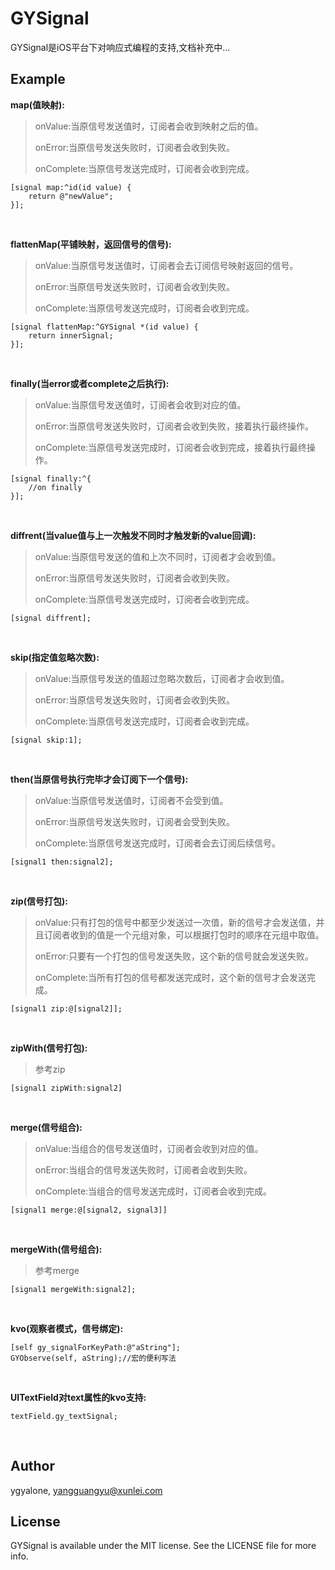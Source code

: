 # GYSignal

GYSignal是iOS平台下对响应式编程的支持,文档补充中...

## Example

**map(值映射):**


> onValue:当原信号发送值时，订阅者会收到映射之后的值。
>
> onError:当原信号发送失败时，订阅者会收到失败。
> 
> onComplete:当原信号发送完成时，订阅者会收到完成。


```objc
[signal map:^id(id value) {
    return @"newValue";
}];
```
<br/>

**flattenMap(平铺映射，返回信号的信号):**

> onValue:当原信号发送值时，订阅者会去订阅信号映射返回的信号。
>
> onError:当原信号发送失败时，订阅者会收到失败。
>
> onComplete:当原信号发送完成时，订阅者会收到完成。

```objc
[signal flattenMap:^GYSignal *(id value) {
    return innerSignal;
}];
```
<br/>

**finally(当error或者complete之后执行):**

> onValue:当原信号发送值时，订阅者会收到对应的值。
>
> onError:当原信号发送失败时，订阅者会收到失败，接着执行最终操作。
>
> onComplete:当原信号发送完成时，订阅者会收到完成，接着执行最终操作。

```objc
[signal finally:^{
    //on finally
}];
```
<br/>

**diffrent(当value值与上一次触发不同时才触发新的value回调):**

> onValue:当原信号发送的值和上次不同时，订阅者才会收到值。
>
> onError:当原信号发送失败时，订阅者会收到失败。
>
> onComplete:当原信号发送完成时，订阅者会收到完成。

```objc
[signal diffrent];
```
<br/>

**skip(指定值忽略次数):**

> onValue:当原信号发送的值超过忽略次数后，订阅者才会收到值。
>
> onError:当原信号发送失败时，订阅者会收到失败。
>
> onComplete:当原信号发送完成时，订阅者会收到完成。

```objc
[signal skip:1];
```
<br/>

**then(当原信号执行完毕才会订阅下一个信号):**

> onValue:当原信号发送值时，订阅者不会受到值。
>
> onError:当原信号发送失败时，订阅者会受到失败。
>
> onComplete:当原信号发送完成时，订阅者会去订阅后续信号。

```objc
[signal1 then:signal2];
```
<br/>

**zip(信号打包):**

> onValue:只有打包的信号中都至少发送过一次值，新的信号才会发送值，并且订阅者收到的值是一个元组对象，可以根据打包时的顺序在元组中取值。
>
> onError:只要有一个打包的信号发送失败，这个新的信号就会发送失败。
>
> onComplete:当所有打包的信号都发送完成时，这个新的信号才会发送完成。

```objc
[signal1 zip:@[signal2]];
```
<br/>

**zipWith(信号打包):**

> 参考zip

```objc
[signal1 zipWith:signal2]
```
<br/>

**merge(信号组合):**

> onValue:当组合的信号发送值时，订阅者会收到对应的值。
>
> onError:当组合的信号发送失败时，订阅者会收到失败。
>
> onComplete:当组合的信号发送完成时，订阅者会收到完成。

```objc
[signal1 merge:@[signal2, signal3]]
```
<br/>

**mergeWith(信号组合):**

> 参考merge

```objc
[signal1 mergeWith:signal2];
```
<br/>

**kvo(观察者模式，信号绑定):**

```objc
[self gy_signalForKeyPath:@"aString"];
GYObserve(self, aString);//宏的便利写法
```
<br/>

**UITextField对text属性的kvo支持:**

```objc
textField.gy_textSignal;
```
<br/>

## Author

ygyalone, yangguangyu@xunlei.com

## License

GYSignal is available under the MIT license. See the LICENSE file for more info.
